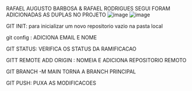 RAFAEL AUGUSTO BARBOSA & RAFAEL RODRIGUES SEGUI
FORAM ADICIONADAS AS DUPLAS NO PROJETO
![image](https://github.com/user-attachments/assets/bcb2b3b7-d4e3-4e22-9aa0-0ca080567fa0)
![image](https://github.com/user-attachments/assets/09f38d01-c00c-499c-8fa2-5d6aa44c1f5f)

GIT INIT: para inicializar um novo repositorio vazio na pasta local

git config : ADICIONA EMAIL E NOME

GIT STATUS: VERIFICA OS STATUS DA RAMIFICACAO

GITT REMOTE ADD ORIGIN : NOMEIA E ADICIONA REPOSITORIO REMOTO

GIT BRANCH -M MAIN TORNA A BRANCH PRINCIPAL

GIT PUSH: PUXA AS MODIFICACOES
